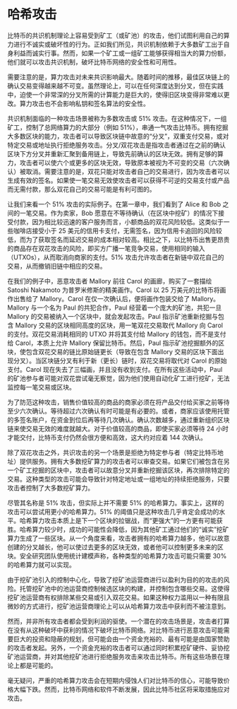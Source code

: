 # 哈希攻击

 比特币的共识机制理论上容易受到矿工（或矿池）的攻击，他们试图利用自己的算力进行不诚实或破坏性的行为。正如我们所见，共识机制依赖于大多数矿工出于自身利益而诚实行事。然而，如果一个矿工或一组矿工能够获得相当大的算力份额，他们就可以攻击共识机制，破坏比特币网络的安全性和可用性。

需要注意的是，算力攻击对未来共识影响最大。随着时间的推移，最佳区块链上的确认交易变得越来越不可变。虽然理论上，可以在任何深度达到分叉，但在实践中，迫使一个非常深的分叉所需的计算能力是巨大的，使得旧区块变得非常难以更改。算力攻击也不会影响私钥和签名算法的安全性。

共识机制面临的一种攻击场景被称为多数攻击或 51% 攻击。在这种情况下，一组矿工，控制了总网络算力的大部分（例如 51%），串通一气攻击比特币。拥有挖掘大多数区块的能力，攻击者可以导致区块链中故意的“分叉”，双重支付交易，或对特定交易或地址执行拒绝服务攻击。分叉/双花攻击是指攻击者通过在之前的确认区块下方分叉并重新汇聚到备用链上，导致先前确认的区块无效。拥有足够的算力，攻击者可以使六个或更多的区块无效，导致原本被视为不可变的交易（六次确认）被取消。需要注意的是，双花只能对攻击者自己的交易进行，因为攻击者可以生成有效的签名。如果使一笔交易无效使攻击者可以获得不可逆的交易支付或产品而无需付款，那么双花自己的交易可能是有利可图的。

 让我们来看一个 51% 攻击的实际例子。在第一章中，我们看到了 Alice 和 Bob 之间的一笔交易。作为卖家，Bob 愿意在不等待确认（在区块中挖矿）的情况下接受付款，因为相比较迅速的客户服务而言，小额商品的双花风险较低。这类似于一些咖啡店接受小于 25 美元的信用卡支付，无需签名，因为信用卡追回的风险较低，而为了获取签名而延迟交易的成本相对较高。相比之下，以比特币出售更昂贵的商品存在双花攻击的风险，即买方广播一笔竞争交易，使用相同的输入（UTXOs），从而取消向商家的支付。51% 攻击允许攻击者在新链中双花自己的交易，从而撤销旧链中相应的交易。

在我们的例子中，恶意攻击者 Mallory 前往 Carol 的画廊，购买了一套描绘 Satoshi Nakamoto 为普罗米修斯的精美画作。Carol 以 25 万美元的比特币将画作出售给了 Mallory。Carol 在仅一次确认后，便将画作包装交给了 Mallory。Mallory 与一个名为 Paul 的共犯合作，Paul 经营着一个庞大的矿池，共犯一旦 Mallory 的交易被纳入一个区块中，就会发起攻击。Paul 指示矿池重新挖掘与包含 Mallory 交易的区块相同高度的区块，用一笔双花交易取代 Mallory 向 Carol 的支付。双花交易消耗相同的 UTXO 并将其支付给 Mallory 的钱包，而不是支付给 Carol，本质上允许 Mallory 保留比特币。然后，Paul 指示矿池挖掘额外的区块，使包含双花交易的链比原始链更长（导致在包含 Mallory 交易的区块下面出现分叉）。当区块链分叉有利于新（更长）链时，双花交易将取代对 Carol 的原始支付。Carol 现在失去了三幅画，并且没有收到支付。在所有这些活动中，Paul 的矿池参与者可能对双花尝试毫无察觉，因为他们使用自动化矿工进行挖矿，无法监控每一笔交易或区块。

为了防范这种攻击，销售价值较高的商品的商家必须在将产品交付给买家之前等待至少六次确认。等待超过六次确认有时可能是有必要的。或者，商家应该使用托管的多签名账户，在资金到位后再等待几次确认。确认次数越多，通过重新组织区块链来使交易无效的难度就越大。对于价值较高的商品，即使买家必须等待 24 小时才能交付，比特币支付仍然会很方便和高效，这大约对应着 144 次确认。

 除了双花攻击之外，共识攻击的另一个场景是拒绝为特定参与者（特定比特币地址）提供服务。拥有大多数挖矿算力的攻击者可以审查交易。如果它们被包含在另一个矿工挖掘的区块中，攻击者可以故意分叉并重新挖掘该区块，再次排除特定的交易。这种类型的攻击可能会导致针对特定地址或一组地址的持续拒绝服务，只要攻击者控制了大多数挖矿算力。

尽管其名称是 51% 攻击，但实际上并不需要 51% 的哈希算力。事实上，这样的攻击可以尝试用更小的哈希算力。51% 的阈值只是这种攻击几乎肯定会成功的水平。哈希算力攻击本质上是下一个区块的拉锯战，而“更强大”的一方更有可能获胜。哈希算力较少时，成功的可能性会降低，因为其他矿工通过他们的“诚实”挖矿算力生成了一些区块。从一个角度来看，攻击者拥有的哈希算力越多，他可以故意创建的分叉越长，他可以使过去更多的区块无效，或者他可以控制更多未来的区块。安全研究团队使用统计建模声称，各种类型的哈希算力攻击可能只需要 30% 的哈希算力就可以实现。

由于挖矿池引入的控制中心化，导致了挖矿池运营商进行以盈利为目的的攻击的风险。托管挖矿池中的池运营商控制候选区块的构建，并控制包含哪些交易。这使得挖矿池运营商有权排除某些交易或引入双花交易。如果这种权力滥用以一种有限且微妙的方式进行，挖矿池运营商理论上可以从哈希算力攻击中获利而不被注意到。

然而，并非所有攻击者都会受到利润的驱使。一个潜在的攻击场景是，攻击者打算在没有从这种破坏中获利的情况下破坏比特币网络。对比特币进行恶意攻击可能需要巨大的投资和隐蔽的规划，但可能会由一个资金充裕的、最有可能是由国家赞助的攻击者发起。另外，一个资金充裕的攻击者可以通过同时积累挖矿硬件、妥协挖矿池运营商，并对其他挖矿池进行拒绝服务攻击来攻击比特币。所有这些场景在理论上都是可能的。

毫无疑问，严重的哈希算力攻击会在短期内侵蚀人们对比特币的信心，可能导致价格大幅下跌。然而，比特币网络和软件不断发展，因此比特币社区将采取措施应对攻击。
